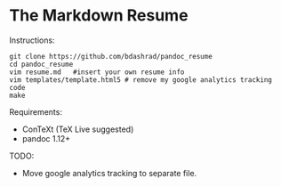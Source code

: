 The Markdown Resume
===================

Instructions:

    git clone https://github.com/bdashrad/pandoc_resume
    cd pandoc_resume
    vim resume.md   #insert your own resume info
    vim templates/template.html5 # remove my google analytics tracking code
    make

Requirements:

 * ConTeXt (TeX Live suggested)
 * pandoc 1.12+

TODO:
 * Move google analytics tracking to separate file.

